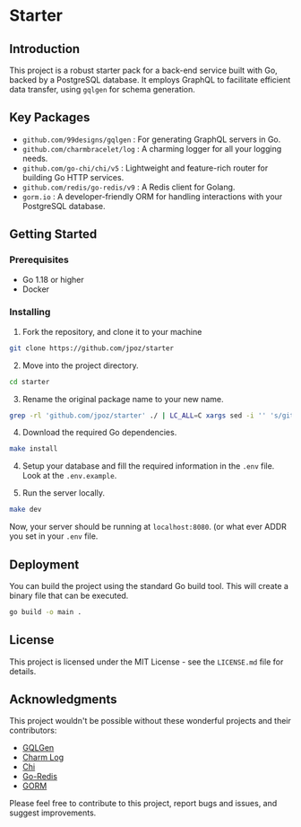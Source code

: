 # Starter

## Introduction

This project is a robust starter pack for a back-end service built with Go, backed by a PostgreSQL database. It employs GraphQL to facilitate efficient data transfer, using `gqlgen` for schema generation.

## Key Packages

- `github.com/99designs/gqlgen` : For generating GraphQL servers in Go.
- `github.com/charmbracelet/log` : A charming logger for all your logging needs.
- `github.com/go-chi/chi/v5` : Lightweight and feature-rich router for building Go HTTP services.
- `github.com/redis/go-redis/v9` : A Redis client for Golang.
- `gorm.io` : A developer-friendly ORM for handling interactions with your PostgreSQL database.

## Getting Started

### Prerequisites

- Go 1.18 or higher
- Docker

### Installing

1. Fork the repository, and clone it to your machine

```sh
git clone https://github.com/jpoz/starter
```

2. Move into the project directory.

```sh
cd starter
```

3. Rename the original package name to your new name.

```sh
grep -rl 'github.com/jpoz/starter' ./ | LC_ALL=C xargs sed -i '' 's/github\.com\/jpoz\/starter/github.com\/you\/your_new_project/g'
```

4. Download the required Go dependencies.

```sh
make install
```

4. Setup your database and fill the required information in the `.env` file. Look at the `.env.example`.

5. Run the server locally.

```sh
make dev
```

Now, your server should be running at `localhost:8080`. (or what ever ADDR you set in your `.env` file.

## Deployment

You can build the project using the standard Go build tool. This will create a binary file that can be executed.

```sh
go build -o main .
```

## License

This project is licensed under the MIT License - see the `LICENSE.md` file for details.

## Acknowledgments

This project wouldn't be possible without these wonderful projects and their contributors:

- [GQLGen](https://github.com/99designs/gqlgen)
- [Charm Log](https://github.com/charmbracelet/log)
- [Chi](https://github.com/go-chi/chi)
- [Go-Redis](https://github.com/redis/go-redis)
- [GORM](https://gorm.io)

Please feel free to contribute to this project, report bugs and issues, and suggest improvements.
